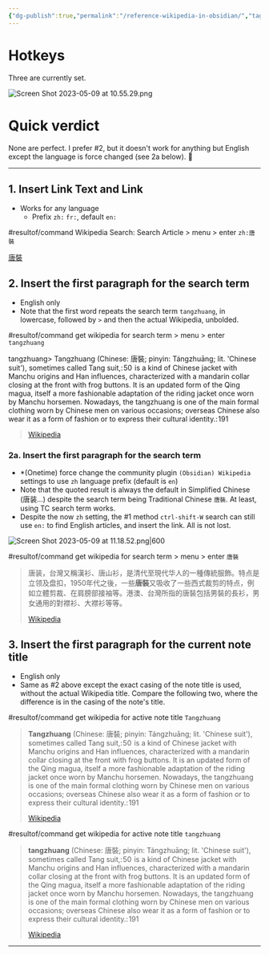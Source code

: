 ```yaml
---
{"dg-publish":true,"permalink":"/reference-wikipedia-in-obsidian/","tags":["#resultof/command"],"noteIcon":"2"}
---
```


# Hotkeys

Three are currently set.

![Screen Shot 2023-05-09 at 10.55.29.png](/img/user/_attachments/_OB/Screen%20Shot%202023-05-09%20at%2010.55.29.png)

# Quick verdict
None are perfect. I prefer #2, but it doesn't work for anything but English except the language is force changed (see 2a below). 🤷

---
## 1. Insert Link Text and Link
- Works for any language
	- Prefix `zh:` `fr:`, default `en:`

#resultof/command Wikipedia Search: Search Article > menu > enter `zh:唐裝`

[唐裝](https://zh.wikipedia.org/wiki/%E5%94%90%E8%A3%9D)

## 2. Insert the first paragraph for the search term
- English only
- Note that the first word repeats the search term `tangzhuang`, in lowercase, followed by `>` and then the actual Wikipedia, unbolded.

#resultof/command get wikipedia for search term > menu > enter `tangzhuang`

tangzhuang> Tangzhuang (Chinese: 唐裝; pinyin: Tángzhuāng; lit. 'Chinese suit'), sometimes called Tang suit,: 50  is a kind of Chinese jacket with Manchu origins and Han influences, characterized with a mandarin collar closing at the front with frog buttons. It is an updated form of the Qing magua, itself a more fashionable adaptation of the riding jacket once worn by Manchu horsemen. Nowadays, the tangzhuang is one of the main formal clothing worn by Chinese men on various occasions; overseas Chinese also wear it as a form of fashion or to express their cultural identity.: 191
>
> [Wikipedia](https://en.wikipedia.org/wiki/Tangzhuang)

### 2a. Insert the first paragraph for the search term
- *(Onetime) force change the community plugin `(Obsidian) Wikipedia` settings to use `zh` language prefix (default is `en`)
- Note that the quoted result is always the default in Simplified Chinese (唐装...) despite the search term being Traditional Chinese `唐裝`. At least, using TC search term works.
- Despite the now `zh` setting, the #1 method `ctrl-shift-W` search can still use `en:` to find English articles, and insert the link. All is not lost.
 
![Screen Shot 2023-05-09 at 11.18.52.png|600](/img/user/_attachments/_OB/Screen%20Shot%202023-05-09%20at%2011.18.52.png)

#resultof/command get wikipedia for search term > menu > enter `唐裝`

> 唐装，台灣又稱漢衫、唐山衫，是清代至現代华人的一種傳統服飾。特点是立领及盘扣，1950年代之後，一些**唐裝**又吸收了一些西式裁剪的特点，例如立體剪裁、在肩膀部接袖等。港澳、台灣所指的唐裝包括男裝的長衫，男女通用的對襟衫、大襟衫等等。
>
> [Wikipedia](https://zh.wikipedia.org/wiki/%E5%94%90%E8%A3%85)

## 3. Insert the first paragraph for the current note title
- English only
- Same as #2 above except the exact casing of the note title is used, without the actual Wikipedia title. Compare the following two, where the difference is in the casing of the note's title.

#resultof/command get wikipedia for active note title `Tangzhuang`

> **Tangzhuang** (Chinese: 唐裝; pinyin: Tángzhuāng; lit. 'Chinese suit'), sometimes called Tang suit,: 50  is a kind of Chinese jacket with Manchu origins and Han influences, characterized with a mandarin collar closing at the front with frog buttons. It is an updated form of the Qing magua, itself a more fashionable adaptation of the riding jacket once worn by Manchu horsemen. Nowadays, the tangzhuang is one of the main formal clothing worn by Chinese men on various occasions; overseas Chinese also wear it as a form of fashion or to express their cultural identity.: 191
>
> [Wikipedia](https://en.wikipedia.org/wiki/Tangzhuang)

#resultof/command get wikipedia for active note title `tangzhuang`

> **tangzhuang** (Chinese: 唐裝; pinyin: Tángzhuāng; lit. 'Chinese suit'), sometimes called Tang suit,: 50  is a kind of Chinese jacket with Manchu origins and Han influences, characterized with a mandarin collar closing at the front with frog buttons. It is an updated form of the Qing magua, itself a more fashionable adaptation of the riding jacket once worn by Manchu horsemen. Nowadays, the tangzhuang is one of the main formal clothing worn by Chinese men on various occasions; overseas Chinese also wear it as a form of fashion or to express their cultural identity.: 191
>
> [Wikipedia](https://en.wikipedia.org/wiki/Tangzhuang)





---

